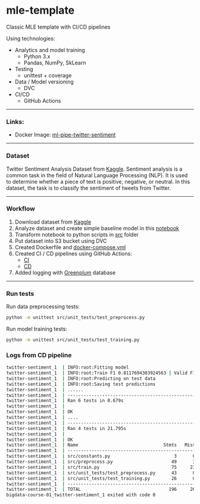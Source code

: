# mle-template
Classic MLE template with CI/CD pipelines

Using technologies:
* Analytics and model training
    * Python 3.x
    * Pandas, NumPy, SkLearn
* Testing
  * unittest + coverage
* Data / Model versioning
    * DVC
* CI/CD
  * GitHub Actions

___

### Links: 
* Docker Image: [ml-pipe-twitter-sentiment](https://hub.docker.com/repository/docker/danielto1404/ml-pipe-twitter-sentiment/general)

___

### Dataset

Twitter Sentiment Analysis Dataset from [Kaggle](https://www.kaggle.com/c/twitter-sentiment-analysis2).
Sentiment analysis is a common task in the field of Natural Language Processing (NLP). It is used to determine whether a piece of text is positive, negative, or neutral. In this dataset, the task is to classify the sentiment of tweets from Twitter.


___

### Workflow
1. Download dataset from [Kaggle](https://www.kaggle.com/c/twitter-sentiment-analysis2)
2. Analyze dataset and create simple baseline model in this [notebook](./notebooks/twitter-sentiment-analysis.ipynb)
3. Transform notebook to python scripts in [src](./src) folder
4. Put dataset into S3 bucket using DVC
5. Created Dockerfile and [docker-compose.yml](./docker-compose.yml)
6. Created CI / CD pipelines using GitHub Actions:
    * [CI](./.github/workflows/ci.yaml)
    * [CD](./.github/workflows/cd.yaml)
7. Added logging with [Greenplum](https://greenplum.org/) database

___

### Run tests

Run data preprocessing tests:
```bash
python -m unittest src/unit_tests/test_preprocess.py
```

Run model training tests:
```bash
python -m unittest src/unit_tests/test_training.py
```


### Logs from CD pipeline
```bash
twitter-sentiment_1  | INFO:root:Fitting model
twitter-sentiment_1  | INFO:root:Train F1 0.8117694303924563 | Valid F1 0.7406303833044623
twitter-sentiment_1  | INFO:root:Predicting on test data
twitter-sentiment_1  | INFO:root:Saving test predictions
twitter-sentiment_1  | ......
twitter-sentiment_1  | ----------------------------------------------------------------------
twitter-sentiment_1  | Ran 6 tests in 0.679s
twitter-sentiment_1  | 
twitter-sentiment_1  | OK
twitter-sentiment_1  | ....
twitter-sentiment_1  | ----------------------------------------------------------------------
twitter-sentiment_1  | Ran 4 tests in 21.795s
twitter-sentiment_1  | 
twitter-sentiment_1  | OK
twitter-sentiment_1  | Name                                Stmts   Miss  Cover   Missing
twitter-sentiment_1  | -----------------------------------------------------------------
twitter-sentiment_1  | src/constants.py                        3      0   100%
twitter-sentiment_1  | src/preprocess.py                      49      3    94%   23-25
twitter-sentiment_1  | src/train.py                           75     23    69%   90-91, 95-96, 121-143, 147
twitter-sentiment_1  | src/unit_tests/test_preprocess.py      43      0   100%
twitter-sentiment_1  | src/unit_tests/test_training.py        26      0   100%
twitter-sentiment_1  | -----------------------------------------------------------------
twitter-sentiment_1  | TOTAL                                 196     26    87%
bigdata-course-01_twitter-sentiment_1 exited with code 0
```